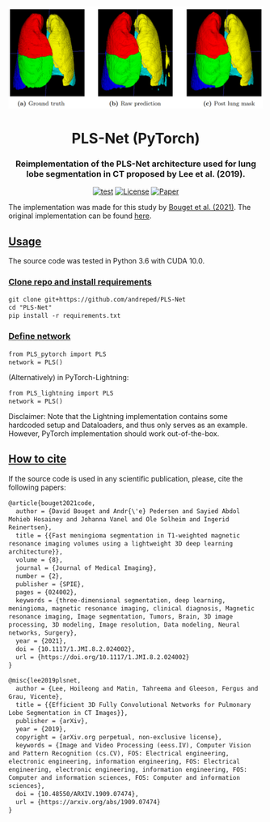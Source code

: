 <div align="center">
<img src="assets/hjelde2020lobe.png" width="800">
<h1 align="center">PLS-Net (PyTorch)</h1>
<h3 align="center">Reimplementation of the PLS-Net architecture used for lung lobe segmentation in CT proposed by Lee et al. (2019).</h3>

[![test](https://github.com/andreped/PLS-Net/actions/workflows/test.yml/badge.svg)](https://github.com/andreped/PLS-Net/actions/workflows/test.yml)
[![License](https://img.shields.io/badge/License-MIT-green.svg)](https://opensource.org/licenses/MIT)
[![Paper](https://zenodo.org/badge/DOI/10.1117/1.JMI.8.2.024002.svg)](https://doi.org/10.1117/1.JMI.8.2.024002)
</div>

The implementation was made for this study by [Bouget et al. (2021)](https://doi.org/10.1117/1.JMI.8.2.024002). The original implementation can be found [here](https://arxiv.org/abs/1909.07474).

## [Usage](https://github.com/andreped/PLS-Net#usage)

The source code was tested in Python 3.6 with CUDA 10.0.

### [Clone repo and install requirements](https://github.com/andreped/PLS-Net#clone-repo-and-install-requirements)
```
git clone git+https://github.com/andreped/PLS-Net
cd "PLS-Net"
pip install -r requirements.txt
```

### [Define network](https://github.com/andreped/PLS-Net#define-network)
```
from PLS_pytorch import PLS
network = PLS()
```

(Alternatively) in PyTorch-Lightning:
```
from PLS_lightning import PLS
network = PLS()
```

Disclaimer: Note that the Lightning implementation contains some hardcoded setup and Dataloaders, and thus only serves as an example. However, PyTorch implementation should work out-of-the-box.

## [How to cite](https://github.com/andreped/PLS-Net#how-to-cite)
If the source code is used in any scientific publication, please, cite the following papers:
```
@article{bouget2021code,
  author = {David Bouget and Andr{\'e} Pedersen and Sayied Abdol Mohieb Hosainey and Johanna Vanel and Ole Solheim and Ingerid Reinertsen},
  title = {{Fast meningioma segmentation in T1-weighted magnetic resonance imaging volumes using a lightweight 3D deep learning architecture}},
  volume = {8},
  journal = {Journal of Medical Imaging},
  number = {2},
  publisher = {SPIE},
  pages = {024002},
  keywords = {three-dimensional segmentation, deep learning, meningioma, magnetic resonance imaging, clinical diagnosis, Magnetic resonance imaging, Image segmentation, Tumors, Brain, 3D image processing, 3D modeling, Image resolution, Data modeling, Neural networks, Surgery},
  year = {2021},
  doi = {10.1117/1.JMI.8.2.024002},
  url = {https://doi.org/10.1117/1.JMI.8.2.024002}
}
```
```
@misc{lee2019plsnet,
  author = {Lee, Hoileong and Matin, Tahreema and Gleeson, Fergus and Grau, Vicente},
  title = {{Efficient 3D Fully Convolutional Networks for Pulmonary Lobe Segmentation in CT Images}},
  publisher = {arXiv},
  year = {2019},
  copyright = {arXiv.org perpetual, non-exclusive license},
  keywords = {Image and Video Processing (eess.IV), Computer Vision and Pattern Recognition (cs.CV), FOS: Electrical engineering, electronic engineering, information engineering, FOS: Electrical engineering, electronic engineering, information engineering, FOS: Computer and information sciences, FOS: Computer and information sciences},
  doi = {10.48550/ARXIV.1909.07474},
  url = {https://arxiv.org/abs/1909.07474}
}
```

